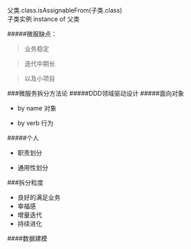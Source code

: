 父类.class.isAssignableFrom(子类.class)   
子类实例 instance of 父类


#####微服缺点：
> 业务稳定

> 迭代中期长

> 以及小项目

###微服务拆分方法论
#####DDD领域驱动设计
#####面向对象
* by name 对象



+ by verb 行为


#####个人
* 职责划分
- 通用性划分

###拆分粒度

* 良好的满足业务
* 幸福感
* 增量迭代
* 持续进化

####数据建模
